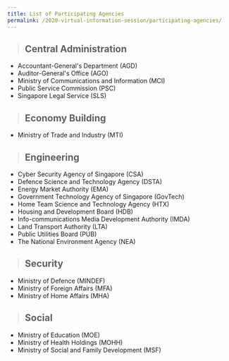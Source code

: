 ```yaml
---
title: List of Participating Agencies
permalink: /2020-virtual-information-session/participating-agencies/
---
```


> ## Central Administration

* Accountant-General's Department (AGD)
* Auditor-General's Office (AGO)
* Ministry of Communications and Information (MCI) 
* Public Service Commission (PSC)
* Singapore Legal Service (SLS)


> ## Economy Building

* Ministry of Trade and Industry (MTI)


> ## Engineering

* Cyber Security Agency of Singapore (CSA)
* Defence Science and Technology Agency (DSTA)
* Energy Market Authority (EMA)
* Government Technology Agency of Singapore (GovTech)
* Home Team Science and Technology Agency (HTX)
* Housing and Development Board (HDB)
* Info-communications Media Development Authority (IMDA)
* Land Transport Authority (LTA)
* Public Utilities Board (PUB)
* The National Environment Agency (NEA)


> ## Security

* Ministry of Defence (MINDEF)
* Ministry of Foreign Affairs (MFA)
* Ministry of Home Affairs (MHA)


> ## Social

* Ministry of Education (MOE)
* Ministry of Health Holdings (MOHH)
* Ministry of Social and Family Development (MSF)
